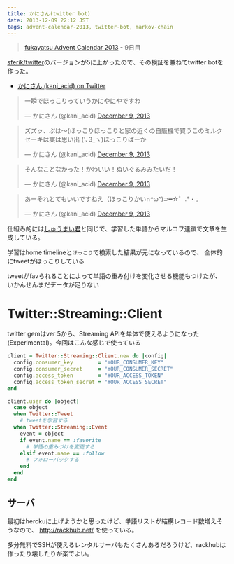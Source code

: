 ```yaml
---
title: かにさん(twitter bot)
date: 2013-12-09 22:12 JST
tags: advent-calendar-2013, twitter-bot, markov-chain
---
```


> [fukayatsu Advent Calendar 2013](/2013/11/29/advent-calendar-2013/) - 9日目

[sferik/twitter](https://github.com/sferik/twitter)のバージョンが5に上がったので、その検証を兼ねてtwitter botを作った。

- [かにさん (kani_acid) on Twitter](https://twitter.com/kani_acid)

<blockquote class="twitter-tweet" lang="en"><p>一瞬でほっこりっていうかにやにやですわ</p>&mdash; かにさん (@kani_acid) <a href="https://twitter.com/kani_acid/statuses/409983296315981824">December 9, 2013</a></blockquote>
<script async src="//platform.twitter.com/widgets.js" charset="utf-8"></script>

<blockquote class="twitter-tweet" lang="en"><p>ズズッ、ぷは〜(ほっこりほっこりと家の近くの自販機で買うこのミルクセーキは実は思い出 (&#39;､3_ヽ)ほっこりばーか</p>&mdash; かにさん (@kani_acid) <a href="https://twitter.com/kani_acid/statuses/409922898178998272">December 9, 2013</a></blockquote>

<blockquote class="twitter-tweet" lang="en"><p>そんなことなかった！かわいい！ぬいぐるみみたいだ！</p>&mdash; かにさん (@kani_acid) <a href="https://twitter.com/kani_acid/statuses/409885207873851393">December 9, 2013</a></blockquote>

<blockquote class="twitter-tweet" lang="en"><p>あーそれとてもいいですねえ（ほっこりかい∩^ω^)⊃━☆゜.*・。</p>&mdash; かにさん (@kani_acid) <a href="https://twitter.com/kani_acid/statuses/409865156286369792">December 9, 2013</a></blockquote>

仕組み的には[しゅうまい君](https://twitter.com/shuumai)と同じで、学習した単語からマルコフ連鎖で文章を生成している。

学習はhome timelineと`ほっこり`で検索した結果が元になっているので、
全体的にtweetがほっこりしている

tweetがfavられることによって単語の重み付けを変化させる機能もつけたが、
いかんせんまだデータが足りない

# Twitter::Streaming::Client
twitter gemはver 5から、Streaming APIを単体で使えるようになった (Experimental)。今回はこんな感じで使っている

```ruby
client = Twitter::Streaming::Client.new do |config|
  config.consumer_key        = "YOUR_CONSUMER_KEY"
  config.consumer_secret     = "YOUR_CONSUMER_SECRET"
  config.access_token        = "YOUR_ACCESS_TOKEN"
  config.access_token_secret = "YOUR_ACCESS_SECRET"
end

client.user do |object|
  case object
  when Twitter::Tweet
    # tweetを学習する
  when Twitter::Streaming::Event
    event = object
    if event.name == :favorite
      # 単語の重みづけを変更する
    elsif event.name == :follow
      # フォローバックする
    end
  end
end
```

## サーバ
最初はherokuに上げようかと思ったけど、単語リストが結構レコード数増えそうなので、 http://rackhub.net/ を使っている。

多分無料でSSHが使えるレンタルサーバもたくさんあるだろうけど、rackhubは作ったり壊したりが楽でよい。

